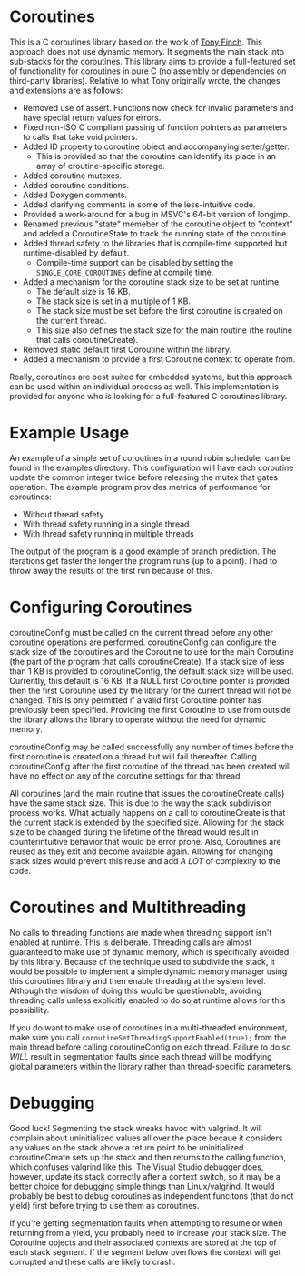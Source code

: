 # Coroutines
This is a C coroutines library based on the work of [Tony Finch](http://www.dotat.at/cgi/git/picoro.git).  This approach does not use dynamic memory.  It segments the main stack into sub-stacks for the coroutines.  This library aims to provide a full-featured set of functionality for coroutines in pure C (no assembly or dependencies on third-party libraries).  Relative to what Tony originally wrote, the changes and extensions are as follows:
* Removed use of assert.  Functions now check for invalid parameters and have special return values for errors.
* Fixed non-ISO C compliant passing of function pointers as parameters to calls that take void pointers.
* Added ID property to coroutine object and accompanying setter/getter.
  * This is provided so that the coroutine can identify its place in an array of croutine-specific storage.
* Added coroutine mutexes.
* Added coroutine conditions.
* Added Doxygen comments.
* Added clarifying comments in some of the less-intuitive code.
* Provided a work-around for a bug in MSVC's 64-bit version of longjmp.
* Renamed previous "state" memeber of the coroutine object to "context" and added a CoroutineState to track the running state of the coroutine.
* Added thread safety to the libraries that is compile-time supported but runtime-disabled by default.
  * Compile-time support can be disabled by setting the `SINGLE_CORE_COROUTINES` define at compile time.
* Added a mechanism for the coroutine stack size to be set at runtime.
  * The default size is 16 KB.
  * The stack size is set in a multiple of 1 KB.
  * The stack size must be set before the first coroutine is created on the current thread.
  * This size also defines the stack size for the main routine (the routine that calls coroutineCreate).
* Removed static default first Coroutine within the library.
* Added a mechanism to provide a first Coroutine context to operate from.

Really, coroutines are best suited for embedded systems, but this approach can be used within an individual process as well.  This implementation is provided for anyone who is looking for a full-featured C coroutines library.

# Example Usage
An example of a simple set of coroutines in a round robin scheduler can be found in the examples directory.  This configuration will have each coroutine update the common integer twice before releasing the mutex that gates operation.  The example program provides metrics of performance for coroutines:
* Without thread safety
* With thread safety running in a single thread
* With thread safety running in multiple threads

The output of the program is a good example of branch prediction.  The iterations get faster the longer the program runs (up to a point).  I had to throw away the results of the first run because of this.

# Configuring Coroutines
coroutineConfig must be called on the current thread before any other coroutine operations are performed.  coroutineConfig can configure the stack size of the coroutines and the Coroutine to use for the main Coroutine (the part of the program that calls coroutineCreate).  If a stack size of less than 1 KB is provided to coroutineConfig, the default stack size will be used.  Currently, this default is 16 KB.  If a NULL first Coroutine pointer is provided then the first Coroutine used by the library for the current thread will not be changed.  This is only permitted if a valid first Coroutine pointer has previously been specified.  Providing the first Coroutine to use from outside the library allows the library to operate without the need for dynamic memory.

coroutineConfig may be called successfully any number of times before the first coroutine is created on a thread but will fail thereafter.  Calling coroutineConfig after the first coroutine of the thread has been created will have no effect on any of the coroutine settings for that thread.

All coroutines (and the main routine that issues the coroutineCreate calls) have the same stack size.  This is due to the way the stack subdivision process works.  What actually happens on a call to coroutineCreate is that the current stack is extended by the specified size.  Allowing for the stack size to be changed during the lifetime of the thread would result in counterintuitive behavior that would be error prone.  Also, Coroutines are reused as they exit and become available again.  Allowing for changing stack sizes would prevent this reuse and add *A LOT* of complexity to the code.

# Coroutines and Multithreading
No calls to threading functions are made when threading support isn't enabled at runtime.  This is deliberate.  Threading calls are almost guaranteed to make use of dynamic memory, which is specifically avoided by this library.  Because of the technique used to subdivide the stack, it would be possible to implement a simple dynamic memory manager using this coroutines library and then enable threading at the system level.  Although the wisdom of doing this would be questionable, avoiding threading calls unless explicitly enabled to do so at runtime allows for this possibility.

If you do want to make use of coroutines in a multi-threaded environment, make sure you call `coroutineSetThreadingSupportEnabled(true);` from the main thread before calling coroutineConfig on each thread.  Failure to do so *WILL* result in segmentation faults since each thread will be modifying global parameters within the library rather than thread-specific parameters.

# Debugging
Good luck!  Segmenting the stack wreaks havoc with valgrind.  It will complain about uninitialized values all over the place becaue it considers any values on the stack above a return point to be uninitialized.  coroutineCreate sets up the stack and then returns to the calling function, which confuses valgrind like this.  The Visual Studio debugger does, however, update its stack correctly after a context switch, so it may be a better choice for debugging simple things than Linux/valgrind.  It would probably be best to debug coroutines as independent funcitons (that do not yield) first before trying to use them as coroutines.

If you're getting segmentation faults when attempting to resume or when returning from a yield, you probably need to increase your stack size.  The Coroutine objects and their associated contexts are stored at the top of each stack segment.  If the segment below overflows the context will get corrupted and these calls are likely to crash.
